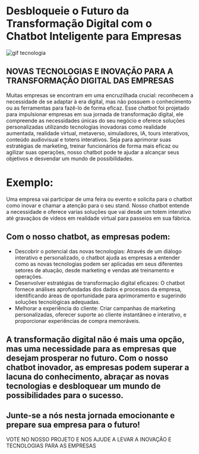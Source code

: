 # Desbloqueie o Futuro da Transformação Digital com o Chatbot Inteligente para Empresas
![gif tecnologia](https://github.com/Guilherme5ilva/Projeto-Imers-o-I.A/blob/main/Design%20sem%20nome.gif)

## NOVAS TECNOLOGIAS E INOVAÇÃO PARA A TRANSFORMAÇÃO DIGITAL DAS EMPRESAS
Muitas empresas se encontram em uma encruzilhada crucial: reconhecem a necessidade de se adaptar à era digital, mas não possuem o conhecimento ou as ferramentas para fazê-lo de forma eficaz.
Esse chatbot foi projetado para impulsionar empresas em sua jornada de transformação digital, ele compreende as necessidades únicas do seu negócio e oferece soluções personalizadas utilizando tecnologias inovadoras como realidade aumentada, realidade virtual, metaverso, simuladores, IA, tours interativos, conteúdo audiovisual e totens interativos. Seja para aprimorar suas estratégias de marketing, treinar funcionários de forma mais eficaz ou agilizar suas operações, nosso chatbot pode te ajudar a alcançar seus objetivos e desvendar um mundo de possibilidades.

# Exemplo:
Uma empresa vai participar de uma feira ou evento e solicita para o chatbot como inovar e chamar a atenção para o seu stand.
Nosso chatbot entende a necessidade e oferece varias soluções que vai desde um totem interativo até gravaçãos de vídeos em realidade virtual para passeios em sua fábrica.


## Com o nosso chatbot, as empresas podem:
* Descobrir o potencial das novas tecnologias: Através de um diálogo interativo e personalizado, o chatbot ajuda as empresas a entender como as novas tecnologias podem ser aplicadas em seus diferentes setores de atuação, desde marketing e vendas até treinamento e operações.
* Desenvolver estratégias de transformação digital eficazes: O chatbot fornece análises aprofundadas dos dados e processos da empresa, identificando áreas de oportunidade para aprimoramento e sugerindo soluções tecnológicas adequadas.
* Melhorar a experiência do cliente: Criar campanhas de marketing personalizadas, oferecer suporte ao cliente instantâneo e interativo, e proporcionar experiências de compra memoráveis.





## A transformação digital não é mais uma opção, mas uma necessidade para as empresas que desejam prosperar no futuro. Com o nosso chatbot inovador, as empresas podem superar a lacuna do conhecimento, abraçar as novas tecnologias e desbloquear um mundo de possibilidades para o sucesso.

## Junte-se a nós nesta jornada emocionante e prepare sua empresa para o futuro!

VOTE NO NOSSO PROJETO E NOS AJUDE A LEVAR A INOVAÇÃO E TECNOLOGIAS PARA AS EMPRESAS

